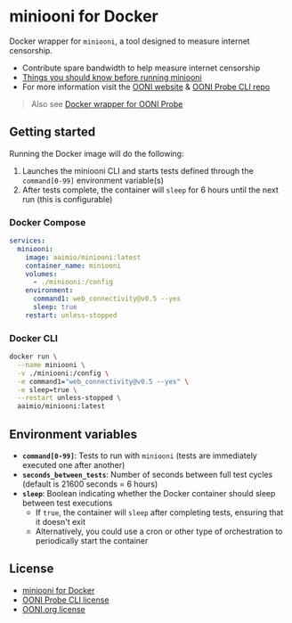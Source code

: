 # miniooni for Docker

Docker wrapper for `miniooni`, a tool designed to measure internet censorship.

- Contribute spare bandwidth to help measure internet censorship
- [Things you should know before running miniooni](https://ooni.org/about/risks/)
- For more information visit the [OONI website](https://ooni.org) & [OONI Probe CLI repo](https://github.com/ooni/probe-cli)

> Also see [Docker wrapper for OONI Probe](https://github.com/aaimio/ooniprobe)

## Getting started

Running the Docker image will do the following:

1. Launches the miniooni CLI and starts tests defined through the `command[0-99]` environment variable(s)
2. After tests complete, the container will `sleep` for 6 hours until the next run (this is configurable)

### Docker Compose

```yaml
services:
  miniooni:
    image: aaimio/miniooni:latest
    container_name: miniooni
    volumes:
      - ./miniooni:/config
    environment:
      command1: web_connectivity@v0.5 --yes
      sleep: true
    restart: unless-stopped
```

### Docker CLI

```sh
docker run \
  --name miniooni \
  -v ./miniooni:/config \
  -e command1="web_connectivity@v0.5 --yes" \
  -e sleep=true \
  --restart unless-stopped \
  aaimio/miniooni:latest
```

## Environment variables

- **`command[0-99]`**: Tests to run with `miniooni` (tests are immediately executed one after another)
- **`seconds_between_tests`**: Number of seconds between full test cycles (default is 21600 seconds = 6 hours)
- **`sleep`**: Boolean indicating whether the Docker container should sleep between test executions
  - If `true`, the container will `sleep` after completing tests, ensuring that it doesn't exit
  - Alternatively, you could use a cron or other type of orchestration to periodically start the container

## License

- [miniooni for Docker](https://github.com/aaimio/miniooni/blob/main/LICENSE)
- [OONI Probe CLI license](https://github.com/ooni/probe-cli/blob/master/LICENSE)
- [OONI.org license](https://github.com/ooni/ooni.org/blob/master/LICENSE)
